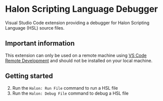 # Halon Scripting Language Debugger
Visual Studio Code extension providing a debugger for Halon Scripting Language (HSL) source files.

## Important information
This extension can only be used on a remote machine using [VS Code Remote Development](https://code.visualstudio.com/docs/remote/remote-overview) and should not be installed on your local machine.

## Getting started

2. Run the `Halon: Run File` command to run a HSL file
3. Run the `Halon: Debug File` command to debug a HSL file